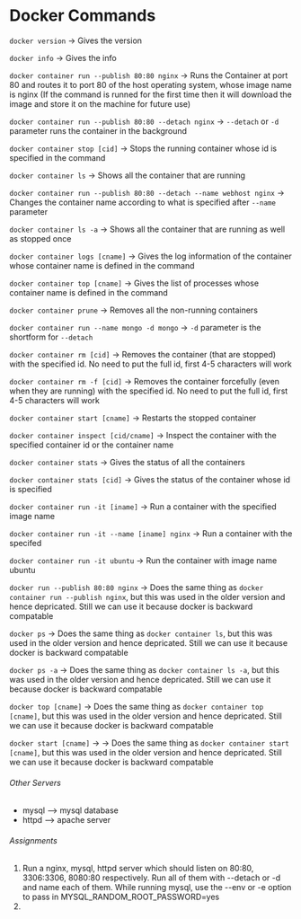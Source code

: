 # Docker Commands

`docker version` -> Gives the version

`docker info` -> Gives the info

`docker container run --publish 80:80 nginx` -> Runs the Container at port 80 and routes it to port 80 of the host operating system, whose image name is nginx (If the command is runned for the first time then it will download the image and store it on the machine for future use)

`docker container run --publish 80:80 --detach nginx` -> `--detach` or `-d` parameter runs the container in the background

`docker container stop [cid]` -> Stops the running container whose id is specified in the command

`docker container ls` -> Shows all the container that are running

`docker container run --publish 80:80 --detach --name webhost nginx` -> Changes the container name according to what is specified after `--name` parameter

`docker container ls -a` -> Shows all the container that are running as well as stopped once

`docker container logs [cname]` -> Gives the log information of the container whose container name is defined in the command

`docker container top [cname]` -> Gives the list of processes whose container name is defined in the command

`docker container prune` -> Removes all the non-running containers

`docker container run --name mongo -d mongo` -> `-d` parameter is the shortform for `--detach`

`docker container rm [cid]` -> Removes the container (that are stopped) with the specified id. No need to put the full id, first 4-5 characters will work

`docker container rm -f [cid]` -> Removes the container forcefully (even when they are running) with the specified id. No need to put the full id, first 4-5 characters will work

`docker container start [cname]` -> Restarts the stopped container

`docker container inspect [cid/cname]` -> Inspect the container with the specified container id or the container name

`docker container stats` -> Gives the status of all the containers

`docker container stats [cid]` -> Gives the status of the container whose id is specified

`docker container run -it [iname]` -> Run a container with the specified image name

`docker container run -it --name [iname] nginx` -> Run a container with the specifed

`docker container run -it ubuntu` -> Run the container with image name ubuntu

`docker run --publish 80:80 nginx` -> Does the same thing as `docker container run --publish nginx`, but this was used in the older version and hence depricated. Still we can use it because docker is backward compatable

`docker ps` -> Does the same thing as `docker container ls`, but this was used in the older version and hence depricated. Still we can use it because docker is backward compatable

`docker ps -a` -> Does the same thing as `docker container ls -a`, but this was used in the older version and hence depricated. Still we can use it because docker is backward compatable

`docker top [cname]` -> Does the same thing as `docker container top [cname]`, but this was used in the older version and hence depricated. Still we can use it because docker is backward compatable

`docker start [cname]` ->  -> Does the same thing as `docker container start [cname]`, but this was used in the older version and hence depricated. Still we can use it because docker is backward compatable

###### Other Servers
- mysql --> mysql database
- httpd --> apache server

###### Assignments 
1. Run a nginx, mysql, httpd server which should listen on 80:80, 3306:3306, 8080:80 respectively. Run all of them with --detach or -d and name each of them. While running mysql, use the --env or -e option to pass in MYSQL_RANDOM_ROOT_PASSWORD=yes
2. 
